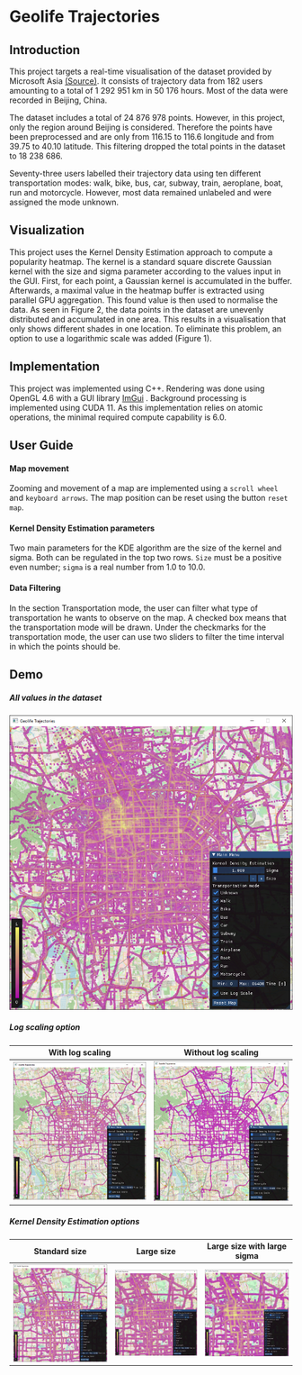 # Geolife Trajectories

## Introduction

This project targets a real-time visualisation of the dataset provided by Microsoft Asia
[(Source)](https://www.microsoft.com/en-us/download/details.aspx?id=52367). It consists of trajectory data from 182 users amounting to a total of 1 292 951 km in 50 176 hours. Most of the data were recorded in Beijing, China. 

The dataset includes a total of 24 876 978 points. However, in this project, only the region around Beijing is considered. Therefore the points have been preprocessed and are only from 116.15 to 116.6 longitude and from 39.75 to 40.10 latitude. This filtering dropped the total points in the dataset to 18 238 686.

Seventy-three users labelled their trajectory data using ten different transportation modes: walk, bike, bus, car, subway, train, aeroplane, boat, run and motorcycle. However, most data remained unlabeled and were assigned the mode unknown.

## Visualization

This project uses the Kernel Density Estimation approach to compute a popularity heatmap. The kernel is a standard square discrete Gaussian kernel with the size and sigma parameter according to the values input in the GUI. First, for each point, a Gaussian kernel is accumulated in the buffer. Afterwards, a maximal value in the heatmap buffer is extracted using parallel GPU aggregation. This found value is then used to normalise the data. As seen in Figure 2, the data points in the dataset are unevenly distributed and accumulated in one area. This results in a visualisation that only shows different shades in one location. To eliminate this problem, an option to use a logarithmic scale was added (Figure 1).

## Implementation

This project was implemented using C++. Rendering was done using OpenGL 4.6 with a GUI library [ImGui](https://github.com/ocornut/imgui) . Background processing is implemented using CUDA 11. As this implementation relies on atomic operations, the minimal required compute capability is 6.0.

## User Guide

#### Map movement

Zooming and movement of a map are implemented using a `scroll wheel` and `keyboard arrows`. The map position can be reset using the button `reset map`.

#### Kernel Density Estimation parameters

Two main parameters for the KDE algorithm are the size of the kernel and sigma. Both can be regulated in the top two rows. `Size` must be a positive even number; `sigma` is a real number from 1.0 to 10.0.

#### Data Filtering

In the section Transportation mode, the user can filter what type of transportation he wants to observe on the map. A checked box means that the transportation mode will be drawn. Under the checkmarks for the transportation mode, the user can use two sliders to filter the time interval in which the points should be.

## Demo

##### All values in the dataset

![](demo/3.png)

##### Log scaling option

**With log scaling**             |  **Without log scaling**
:-------------------------:|:-------------------------:
![](demo/1.png)  |  ![](demo/2.png)

##### Kernel Density Estimation options

**Standard size**             |  **Large size** | **Large size with large sigma**
:-------------------------:|:-------------------------:|:-------------------------:
![](demo/4.png)  |  ![](demo/5.png) | ![](demo/6.png)

